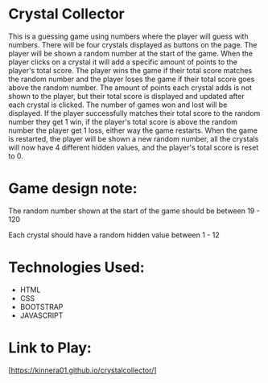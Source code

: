# Crystal Collector

This is a guessing game using numbers where the player will guess with numbers.
There will be four crystals displayed as buttons on the page.
The player will be shown a random number at the start of the game.
When the player clicks on a crystal it will add a specific amount of points to the player's total score.
The player wins the game if their total score matches the random number and the player loses the game if their total score goes above the random number.
The amount of points each crystal adds is not shown to the player, but their total score is displayed and updated after each crystal is clicked.
The number of games won and lost will be displayed.
If the player successfully matches their total score to the random number they get 1 win, if the player's total score is above the random number the player get 1 loss, either way the game restarts.
When the game is restarted, the player will be shown a new random number, all the crystals will now have 4 different hidden values, and the player's total score is reset to 0.

# Game design note:

The random number shown at the start of the game should be between 19 - 120

Each crystal should have a random hidden value between 1 - 12

# Technologies Used:
* HTML
* CSS
* BOOTSTRAP
* JAVASCRIPT

# Link to Play:
[https://kinnera01.github.io/crystalcollector/]
